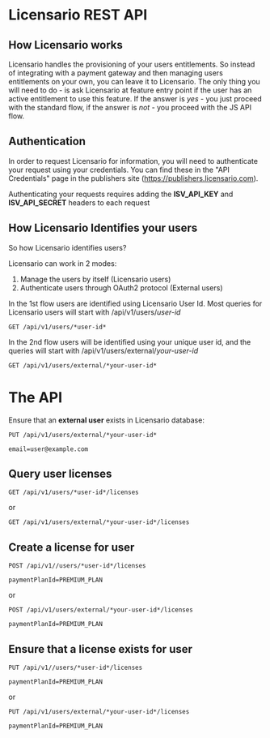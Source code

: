 Licensario REST API
===================

How Licensario works
--------------------
Licensario handles the provisioning of your users entitlements. So instead of integrating with a payment gateway
and then managing users entitlements on your own, you can leave it to Licensario.
The only thing you will need to do - is ask Licensario at feature entry point if the user has an active entitlement to
use this feature. If the answer is *yes* - you just proceed with the standard flow, if the answer is *not* - you 
proceed with the JS API flow.

Authentication
--------------
In order to request Licensario for information, you will need to authenticate your request using your credentials.
You can find these in the "API Credentials" page in the publishers site (https://publishers.licensario.com).

Authenticating your requests requires adding the **ISV_API_KEY** and **ISV_API_SECRET** headers to each request

How Licensario Identifies your users
------------------------------------
So how Licensario identifies users?

Licensario can work in 2 modes:
  1. Manage the users by itself (Licensario users)
  2. Authenticate users through OAuth2 protocol (External users)

In the 1st flow users are identified using Licensario User Id. Most queries for Licensario users will start with
/api/v1/users/*user-id*

    GET /api/v1/users/*user-id*

In the 2nd flow users will be identified using your unique user id, and the queries will start with
/api/v1/users/external/*your-user-id*

    GET /api/v1/users/external/*your-user-id*
    
The API
=======
Ensure that an **external user** exists in Licensario database:

    PUT /api/v1/users/external/*your-user-id*
    
    email=user@example.com

Query user licenses
-------------------

    GET /api/v1/users/*user-id*/licenses  
    
or

    GET /api/v1/users/external/*your-user-id*/licenses
    
Create a license for user
-------------------------

    POST /api/v1//users/*user-id*/licenses
    
    paymentPlanId=PREMIUM_PLAN
    
or

    POST /api/v1/users/external/*your-user-id*/licenses
    
    paymentPlanId=PREMIUM_PLAN
    
Ensure that a license exists for user
-------------------------------------

    PUT /api/v1//users/*user-id*/licenses
    
    paymentPlanId=PREMIUM_PLAN
or

    PUT /api/v1/users/external/*your-user-id*/licenses
    
    paymentPlanId=PREMIUM_PLAN

